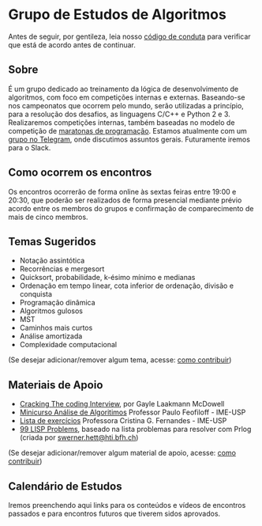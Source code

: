 # Grupo de Estudos de Algoritmos
Antes de seguir, por gentileza, leia nosso [código de conduta](CODE_OF_CONDUCT.md) para verificar que está de acordo antes de continuar.

## Sobre
É um grupo dedicado ao treinamento da lógica de desenvolvimento de algoritmos, com foco em competições internas e externas. Baseando-se nos campeonatos que ocorrem pelo mundo, serão utilizadas a princípio, para a resolução dos desafios, as linguagens C/C++ e Python 2 e 3. Realizaremos competições internas, também baseadas no modelo de competição de [maratonas de programação](http://maratona.ime.usp.br/regras17.html). Estamos atualmente com um [grupo no Telegram](https://t.me/joinchat/DYV9_kuZZUNdeyzhwLSBYg), onde discutimos assuntos gerais. Futuramente iremos para o Slack.

## Como ocorrem os encontros
Os encontros ocorrerão de forma online às sextas feiras entre 19:00 e 20:30, que poderão ser realizados de forma presencial mediante prévio acordo entre os membros do grupos e confirmação de comparecimento de mais de cinco membros.

## Temas Sugeridos
- Notação assintótica
- Recorrências e mergesort
- Quicksort, probabilidade, k-ésimo mínimo e medianas
- Ordenação em tempo linear, cota inferior de ordenação, divisão e conquista
- Programação dinâmica
- Algoritmos gulosos
- MST
- Caminhos mais curtos
- Análise amortizada
- Complexidade computacional

(Se desejar adicionar/remover algum tema, acesse: [como contribuir](CONTRIBUITING.md))

## Materiais de Apoio
- [Cracking The coding Interview](https://www.amazon.com/Cracking-Coding-Interview-Programming-Questions/dp/098478280X), por Gayle Laakmann McDowell
- [Minicurso Análise de Algoritimos](https://www.ime.usp.br/~pf/livrinho-AA/) Professor Paulo Feofiloff - IME-USP
- [Lista de exercícios](https://www.ime.usp.br/~cris/aulas/17_2_338/listas/) Professora Cristina G. Fernandes - IME-USP
- [99 LISP Problems](https://www.ic.unicamp.br/~meidanis/courses/problemas-lisp/L-99_Ninety-Nine_Lisp_Problems.html), baseado na lista problemas para resolver com Prlog (criada por swerner.hett@hti.bfh.ch)


(Se desejar adicionar/remover algum material de apoio, acesse: [como contribuir](CONTRIBUITING.md))

## Calendário de Estudos
Iremos preenchendo aqui links para os conteúdos e vídeos de encontros passados e
para encontros futuros que tiverem sidos aprovados.
